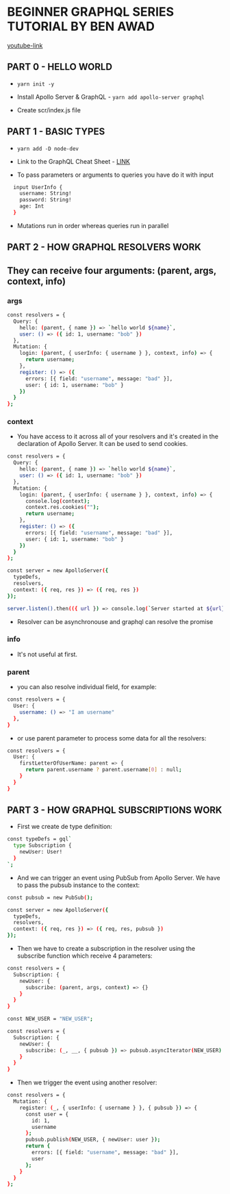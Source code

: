 # BEGINNER GRAPHQL SERIES TUTORIAL BY BEN AWAD

[youtube-link](https://www.youtube.com/watch?v=DyvsMKsEsyE&list=PLN3n1USn4xln0j_NN9k4j5hS1thsGibKi)

## PART 0 - HELLO WORLD

* `yarn init -y`

* Install Apollo Server & GraphQL - `yarn add apollo-server graphql`

* Create scr/index.js file

## PART 1 - BASIC TYPES

* `yarn add -D node-dev`

* Link to the GraphQL Cheat Sheet - [LINK](https://github.com/sogko/graphql-schema-language-cheat-sheet)

* To pass parameters or arguments to queries you have do it with input

```bash
  input UserInfo {
    username: String!
    password: String!
    age: Int
  }
```

* Mutations run in order whereas queries run in parallel

## PART 2 - HOW GRAPHQL RESOLVERS WORK

## They can receive four arguments: (parent, args, context, info)

### args

```bash
const resolvers = {
  Query: {
    hello: (parent, { name }) => `hello world ${name}`,
    user: () => ({ id: 1, username: "bob" })
  },
  Mutation: {
    login: (parent, { userInfo: { username } }, context, info) => {
      return username;
    },
    register: () => ({
      errors: [{ field: "username", message: "bad" }],
      user: { id: 1, username: "bob" }
    })
  }
};
```

### context

* You have access to it across all of your resolvers and it's created in the declaration of Apollo Server. It can be used to send cookies.

```bash
const resolvers = {
  Query: {
    hello: (parent, { name }) => `hello world ${name}`,
    user: () => ({ id: 1, username: "bob" })
  },
  Mutation: {
    login: (parent, { userInfo: { username } }, context, info) => {
      console.log(context);
      context.res.cookies("");
      return username;
    },
    register: () => ({
      errors: [{ field: "username", message: "bad" }],
      user: { id: 1, username: "bob" }
    })
  }
};

const server = new ApolloServer({
  typeDefs,
  resolvers,
  context: ({ req, res }) => ({ req, res })
});

server.listen().then(({ url }) => console.log(`Server started at ${url}`));
```

* Resolver can be asynchronouse and graphql can resolve the promise

### info

* It's not useful at first.

### parent

* you can also resolve individual field, for example:

```bash
const resolvers = {
  User: {
    username: () => "I am username"
  },
}
```

* or use parent parameter to process some data for all the resolvers:

```bash
const resolvers = {
  User: {
    firstLetterOfUserName: parent => {
      return parent.username ? parent.username[0] : null;
    }
  }
}
```

## PART 3 - HOW GRAPHQL SUBSCRIPTIONS WORK

* First we create de type definition:

```bash
const typeDefs = gql`
  type Subscription {
    newUser: User!
  }
`;
```

* And we can trigger an event using PubSub from Apollo Server.
We have to pass the pubsub instance to the context:

```bash
const pubsub = new PubSub();

const server = new ApolloServer({
  typeDefs,
  resolvers,
  context: ({ req, res }) => ({ req, res, pubsub })
});
```

* Then we have to create a subscription in the resolver using the subscribe function which receive 4 parameters:

```bash
const resolvers = {
  Subscription: {
    newUser: {
      subscribe: (parent, args, context) => {}
    }
  }
}
```

```bash
const NEW_USER = "NEW_USER";

const resolvers = {
  Subscription: {
    newUser: {
      subscribe: (_, __, { pubsub }) => pubsub.asyncIterator(NEW_USER)
    }
  }
}
```

* Then we trigger the event using another resolver:

```bash
const resolvers = {
  Mutation: {
    register: (_, { userInfo: { username } }, { pubsub }) => {
      const user = {
        id: 1,
        username
      };
      pubsub.publish(NEW_USER, { newUser: user });
      return {
        errors: [{ field: "username", message: "bad" }],
        user
      };
    }
  }
};
```
